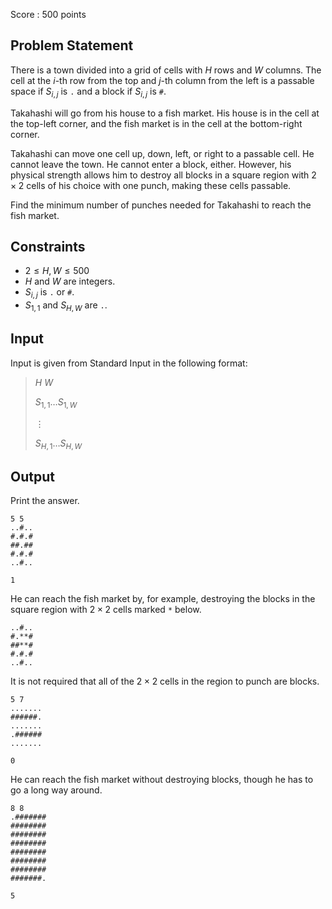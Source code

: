 Score : $500$ points

## Problem Statement

There is a town divided into a grid of cells with $H$ rows and $W$ columns. The cell at the $i$-th row from the top and $j$-th column from the left is a passable space if $S_{i,j}$ is `.` and a block if $S_{i,j}$ is `#`.

Takahashi will go from his house to a fish market. His house is in the cell at the top-left corner, and the fish market is in the cell at the bottom-right corner.

Takahashi can move one cell up, down, left, or right to a passable cell. He cannot leave the town.
He cannot enter a block, either. However, his physical strength allows him to destroy all blocks in a square region with $2\times 2$ cells of his choice with one punch, making these cells passable.

Find the minimum number of punches needed for Takahashi to reach the fish market.

## Constraints

- $2 \leq H,W \leq 500$
- $H$ and $W$ are integers.
- $S_{i,j}$ is `.` or `#`.
- $S_{1,1}$ and $S_{H,W}$ are `.`.

## Input

Input is given from Standard Input in the following format:

> $H$ $W$
> 
> $S_{1,1} \ldots S_{1,W}$
> 
> $\vdots$
> 
> $S_{H,1} \ldots S_{H,W}$

## Output

Print the answer.

```input1
5 5
..#..
#.#.#
##.##
#.#.#
..#..
```

```output1
1
```

He can reach the fish market by, for example, destroying the blocks in the square region with $2\times 2$ cells marked `*` below.

```output1
..#..
#.**#
##**#
#.#.#
..#..
```

It is not required that all of the $2\times 2$ cells in the region to punch are blocks.

```input2
5 7
.......
######.
.......
.######
.......
```

```output2
0
```

He can reach the fish market without destroying blocks, though he has to go a long way around.

```input3
8 8
.#######
########
########
########
########
########
########
#######.
```

```output3
5
```